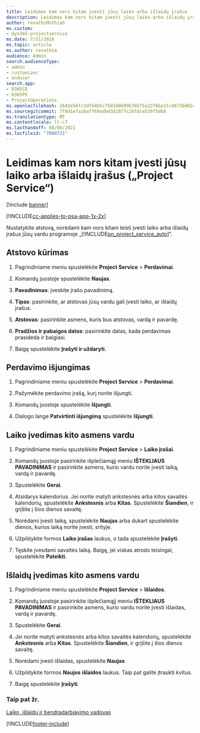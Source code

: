 ```yaml
---
title: Leidimas kam nors kitam įvesti jūsų laiko arba išlaidų įrašus
description: Leidimas kam nors kitam įvesti jūsų laiko arba išlaidų įrašus „Project Service“
author: revathiMuthiah
ms.custom:
- dyn365-projectservice
ms.date: 7/31/2018
ms.topic: article
ms.author: revathim
audience: Admin
search.audienceType:
- admin
- customizer
- enduser
search.app:
- D365CE
- D365PS
- ProjectOperations
ms.openlocfilehash: 2642e56fc3df44b5c7583d0b996765f5a22f6be1fc46738d02462d928f833048
ms.sourcegitcommit: 7f8d1e7a16af769adb43d1877c28fdce53975db8
ms.translationtype: MT
ms.contentlocale: lt-LT
ms.lasthandoff: 08/06/2021
ms.locfileid: "7000721"
---
```

# <a name="allow-someone-else-to-enter-your-time-entry-or-expense-project-service"></a>Leidimas kam nors kitam įvesti jūsų laiko arba išlaidų įrašus („Project Service“)

[!include [banner](../includes/psa-now-project-operations.md)]

[!INCLUDE[cc-applies-to-psa-app-1x-2x](../includes/cc-applies-to-psa-app-1x-2x.md)]

Nustatykite atstovą, norėdami kam nors kitam leisti įvesti laiko arba išlaidų įrašus jūsų vardu programoje „[!INCLUDE[pn_project_service_auto](../includes/pn-project-service-auto.md)]“.  
  
## <a name="create-a-delegate"></a>Atstovo kūrimas  
  
1.  Pagrindiniame meniu spustelėkite **Project Service** > **Perdavimai**.  
  
2.  Komandų juostoje spustelėkite **Naujas**.  
  
3. **Pavadinimas**: įveskite įrašo pavadinimą.  
  
4. **Tipas**: pasirinkite, ar atstovas jūsų vardu gali įvesti laiko, ar išlaidų įrašus.  
  
5. **Atstovas**: pasirinkite asmens, kuris bus atstovas, vardą ir pavardę.  
  
6. **Pradžios ir pabaigos datos**: pasirinkite datas, kada perdavimas prasideda ir baigiasi.  
  
7.  Baigę spustelėkite **Įrašyti ir uždaryti**.  
  
## <a name="turn-off-delegation"></a>Perdavimo išjungimas  
  
1.  Pagrindiniame meniu spustelėkite **Project Service** > **Perdavimai**.  
  
2.  Pažymėkite perdavimo įrašą, kurį norite išjungti.  
  
3.  Komandų juostoje spustelėkite **Išjungti**.  
  
4.  Dialogo lange **Patvirtinti išjungimą** spustelėkite **Išjungti**.  
  
## <a name="enter-time-for-someone-else"></a>Laiko įvedimas kito asmens vardu  
  
1.  Pagrindiniame meniu spustelėkite **Project Service** > **Laiko įrašai**.  
  
2.  Komandų juostoje pasirinkite išplečiamąjį meniu **IŠTEKLIAUS PAVADINIMAS** ir pasirinkite asmens, kurio vardu norite įvesti laiką, vardą ir pavardę.  
  
3.  Spustelėkite **Gerai**.  
  
4.  Atsidarys kalendorius. Jei norite matyti ankstesnės arba kitos savaitės kalendorių, spustelėkite **Ankstesnis** arba **Kitas**. Spustelėkite **Šiandien**, ir grįšite į šios dienos savaitę.  
  
5.  Norėdami įvesti laiką, spustelėkite **Naujas** arba dukart spustelėkite dienos, kurios laiką norite įvesti, srityje.  
  
6.  Užpildykite formos **Laiko įrašas** laukus, o tada spustelėkite **Įrašyti**.  
  
7.  Tęskite įvesdami savaitės laiką. Baigę, jei viskas atrodo teisingai, spustelėkite **Pateikti**.  
  
## <a name="enter-expenses-for-someone-else"></a>Išlaidų įvedimas kito asmens vardu  
  
1.  Pagrindiniame meniu spustelėkite **Project Service** > **Išlaidos**.  
  
2.  Komandų juostoje pasirinkite išplečiamąjį meniu **IŠTEKLIAUS PAVADINIMAS** ir pasirinkite asmens, kurio vardu norite įvesti išlaidas, vardą ir pavardę.  
  
3.  Spustelėkite **Gerai**.  
  
4.  Jei norite matyti ankstesnės arba kitos savaitės kalendorių, spustelėkite **Ankstesnis** arba **Kitas**. Spustelėkite **Šiandien**, ir grįšite į šios dienos savaitę.  
  
5.  Norėdami įvesti išlaidas, spustelėkite **Naujas**  
  
6.  Užpildykite formos **Naujos išlaidos** laukus. Taip pat galite įtraukti kvitus.  
  
7.  Baigę spustelėkite **Įrašyti**.  
  
### <a name="see-also"></a>Taip pat žr.  
 [Laiko, išlaidų ir bendradarbiavimo vadovas](../psa/time-expense-collaboration-guide.md)


[!INCLUDE[footer-include](../includes/footer-banner.md)]